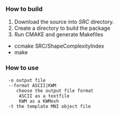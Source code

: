 ### How to build

1. Download the source into _SRC_ directory.
2. Create a directory to build the package
3. Run CMAKE and generate Makefiles
  * ccmake SRC/ShapeComplexityIndex
  * make

### How to use

```
 -o output file
 --format ASCII|KWM
    choose the output file format
     ASCII as a textfile
     KWM as a KWMesh
 -t the template MNI object file
```

